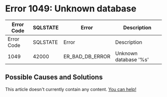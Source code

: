 
# Error 1049: Unknown database


| Error Code | SQLSTATE | Error | Description |
| --- | --- | --- | --- |
| Error Code | SQLSTATE | Error | Description |
| 1049 | 42000 | ER_BAD_DB_ERROR | Unknown database '%s' |




## Possible Causes and Solutions


This article doesn't currently contain any content. [You can help!](/kb/en/writing-and-editing-knowledge-base-articles/)

